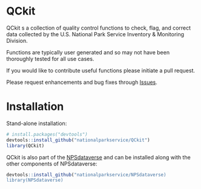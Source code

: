 
<!-- README.md is generated from README.Rmd. Please edit that file -->

# QCkit

QCkit s a collection of quality control functions to check, flag, and
correct data collected by the U.S. National Park Service Inventory &
Monitoring Division.

Functions are typically user generated and so may not have been
thoroughly tested for all use cases.

If you would like to contribute useful functions please initiate a pull
request.

Please request enhancements and bug fixes through
[Issues](https://github.com/nationalparkservice/QCkit/issues).

# Installation

Stand-alone installation:

``` r
# install.packages("devtools")
devtools::install_github("nationalparkservice/QCkit")
library(QCkit)
```

QCkit is also part of the
[NPSdataverse](https://nationalparkservice.github.io/NPSdataverse/) and
can be installed along with the other components of NPSdataverse:

``` r
devtools::install_github("nationalparkservice/NPSdataverse)
library(NPSdataverse)
```
